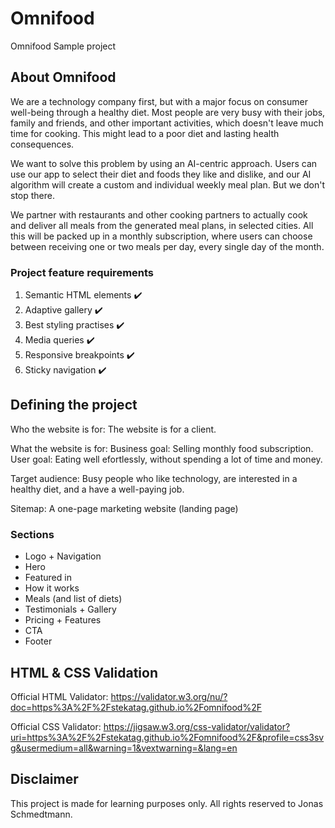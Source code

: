 # Omnifood

Omnifood Sample project

## About Omnifood

We are a technology company first, but with a major focus on consumer well-being through a healthy diet. Most people are very busy with their jobs, family and friends, and other important activities, which doesn't leave much time for cooking. This might lead to a poor diet and lasting health consequences.

We want to solve this problem by using an AI-centric approach. Users can use our app to select their diet and foods they like and dislike, and our AI algorithm will create a custom and individual weekly meal plan. But we don't stop there.

We partner with restaurants and other cooking partners to actually cook and deliver all meals from the generated meal plans, in selected cities. All this will be packed up in a monthly subscription, where users can choose between receiving one or two meals per day, every single day of the month.

### Project feature requirements

1. Semantic HTML elements :heavy_check_mark:
2. Adaptive gallery :heavy_check_mark:
3. Best styling practises :heavy_check_mark:
4. Media queries :heavy_check_mark:
5. Responsive breakpoints :heavy_check_mark:
6. Sticky navigation :heavy_check_mark:

## Defining the project

Who the website is for:
The website is for a client.

What the website is for:
Business goal: Selling monthly food subscription.
User goal: Eating well efortlessly, without spending a lot of time and money.

Target audience:
Busy people who like technology, are interested in a healthy diet, and a have a well-paying job.

Sitemap:
A one-page marketing website (landing page)

### Sections

- Logo + Navigation
- Hero
- Featured in
- How it works
- Meals (and list of diets)
- Testimonials + Gallery
- Pricing + Features
- CTA
- Footer

## HTML & CSS Validation

Official HTML Validator:
https://validator.w3.org/nu/?doc=https%3A%2F%2Fstekatag.github.io%2Fomnifood%2F

Official CSS Validator:
https://jigsaw.w3.org/css-validator/validator?uri=https%3A%2F%2Fstekatag.github.io%2Fomnifood%2F&profile=css3svg&usermedium=all&warning=1&vextwarning=&lang=en

## Disclaimer

This project is made for learning purposes only. All rights reserved to Jonas Schmedtmann.
